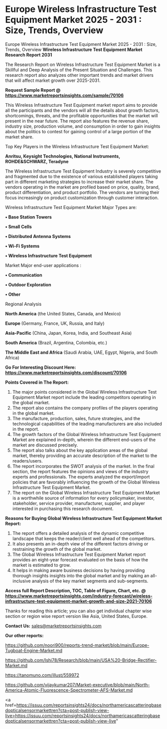 # Europe Wireless Infrastructure Test Equipment Market 2025 - 2031 : Size, Trends, Overview
Europe Wireless Infrastructure Test Equipment Market 2025 - 2031 : Size, Trends, Overview
<strong>Wireless Infrastructure Test Equipment Market Research Report 2031</strong>

The Research Report on Wireless Infrastructure Test Equipment Market is a Skillful and Deep Analysis of the Present Situation and Challenges. This research report also analyzes other important trends and market drivers that will affect market growth over 2025-2031.

<strong>Request Sample Report @ <a href=https://www.marketreportsinsights.com/sample/70106>https://www.marketreportsinsights.com/sample/70106</a></strong>

This Wireless Infrastructure Test Equipment market report aims to provide all the participants and the vendors will all the details about growth factors, shortcomings, threats, and the profitable opportunities that the market will present in the near future. The report also features the revenue share, industry size, production volume, and consumption in order to gain insights about the politics to contest for gaining control of a large portion of the market share.

Top Key Players in the Wireless Infrastructure Test Equipment Market:

<strong>Anritsu, Keysight Technologies, National Instruments, ROHDE&SCHWARZ, Teradyne</strong>

The Wireless Infrastructure Test Equipment Industry is severely competitive and fragmented due to the existence of various established players taking part in different marketing strategies to increase their market share. The vendors operating in the market are profiled based on price, quality, brand, product differentiation, and product portfolio. The vendors are turning their focus increasingly on product customization through customer interaction.

Wireless Infrastructure Test Equipment Market Major Types are:

<strong>• Base Station Towers

• Small Cells

• Distributed Antenna Systems

• Wi-Fi Systems

• Wireless Infrastructure Test Equipment</strong>

Market Major end-user applications :

<strong>• Communication

• Outdoor Exploration

• Other</strong>

Regional Analysis

</u><strong><b>North America</b></strong> (the United States, Canada, and Mexico)

<strong><b>Europe </b></strong>(Germany, France, UK, Russia, and Italy)

<strong><b>Asia-Pacific</b></strong> (China, Japan, Korea, India, and Southeast Asia)

<strong><b>South America</b></strong> (Brazil, Argentina, Colombia, etc.)

<strong><b>The Middle East and Africa</b></strong> (Saudi Arabia, UAE, Egypt, Nigeria, and South Africa)

<strong>Go For Interesting Discount Here: <a href=https://www.marketreportsinsights.com/discount/70106>https://www.marketreportsinsights.com/discount/70106</a></strong>

<strong>Points Covered in The Report:</strong>
<ol>
  <li>The major points considered in the Global Wireless Infrastructure Test Equipment Market report include the leading competitors operating in the global market.</li>
  <li>The report also contains the company profiles of the players operating in the global market.</li>
  <li>The manufacture, production, sales, future strategies, and the technological capabilities of the leading manufacturers are also included in the report.</li>
  <li>The growth factors of the Global Wireless Infrastructure Test Equipment Market are explained in-depth, wherein the different end-users of the market are discussed precisely.</li>
  <li>The report also talks about the key application areas of the global market, thereby providing an accurate description of the market to the readers/users.</li>
  <li>The report incorporates the SWOT analysis of the market. In the final section, the report features the opinions and views of the industry experts and professionals. The experts analyzed the export/import policies that are favorably influencing the growth of the Global Wireless Infrastructure Test Equipment Market.</li>
  <li>The report on the Global Wireless Infrastructure Test Equipment Market is a worthwhile source of information for every policymaker, investor, stakeholder, service provider, manufacturer, supplier, and player interested in purchasing this research document.</li>
</ol>
<strong>Reasons for Buying Global Wireless Infrastructure Test Equipment Market Report:</strong>

<ol>
  <li>The report offers a detailed analysis of the dynamic competitive landscape that keeps the reader/client well ahead of the competitors.</li>
  <li>It also presents an in-depth view of the different factors driving or restraining the growth of the global market.</li>
  <li>The Global Wireless Infrastructure Test Equipment Market report provides an eight-year forecast evaluated on the basis of how the market is estimated to grow.</li>
  <li>It helps in making aware business decisions by having providing thorough insights insights into the global market and by making an all-inclusive analysis of the key market segments and sub-segments.</li>
</ol>
<strong>Access full Report Description, TOC, Table of Figure, Chart, etc. @ <a href=https://www.marketreportsinsights.com/industry-forecast/wireless-infrastructure-test-equipment-market-growth-and-size-2021-70106>https://www.marketreportsinsights.com/industry-forecast/wireless-infrastructure-test-equipment-market-growth-and-size-2021-70106</a></strong>


Thanks for reading this article; you can also get individual chapter wise section or region wise report version like Asia, United States, Europe.

<strong>Contact Us:</strong>
sales@marketreportsinsights.com

<strong>Our other reports:</strong>

<a href=https://github.com/noori900/reports-trend-market/blob/main/Europe-Tugboat-Engine-Market.md>https://github.com/noori900/reports-trend-market/blob/main/Europe-Tugboat-Engine-Market.md</a>

<a href=https://github.com/Ishi78/Research/blob/main/USA%20-Bridge-Rectifier-Market.md>https://github.com/Ishi78/Research/blob/main/USA%20-Bridge-Rectifier-Market.md</a>

<a href=https://tanomuno.com/illust/559972>https://tanomuno.com/illust/559972</a>

<a href=https://github.com/vijaykumar207/Market-executive/blob/main/North-America-Atomic-Fluorescence-Spectrometer-AFS-Market.md>https://github.com/vijaykumar207/Market-executive/blob/main/North-America-Atomic-Fluorescence-Spectrometer-AFS-Market.md</a>

<a href=https://issuu.com/reportsinsights24/docs/northamericascatteringbasedopticalsensormarkettren?cta=post-publish-view-live>https://issuu.com/reportsinsights24/docs/northamericascatteringbasedopticalsensormarkettren?cta=post-publish-view-live</a>"
